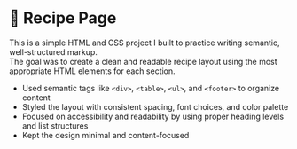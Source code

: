 # 🍳 Recipe Page

This is a simple HTML and CSS project I built to practice writing semantic, well-structured markup.  
The goal was to create a clean and readable recipe layout using the most appropriate HTML elements for each section.

- Used semantic tags like `<div>`, `<table>`, `<ul>`, and `<footer>` to organize content
- Styled the layout with consistent spacing, font choices, and color palette
- Focused on accessibility and readability by using proper heading levels and list structures
- Kept the design minimal and content-focused






